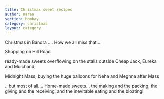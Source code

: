 ```yaml
---
title: Christmas sweet recipes
author: Karen
section: bombay
category: christmas
layout: category
---
```



Christmas in Bandra .... How we all miss that...

Shopping on Hill Road

ready-made sweets overflowing on the stalls outside Cheap Jack, Eureka and Mulchand,

Midnight Mass, buying the huge balloons for Neha and Meghna after Mass
 
.. but most of all.... Home-made sweets... the making and the packing, the giving and  the receiving, and the inevitable eating and the bloating!
